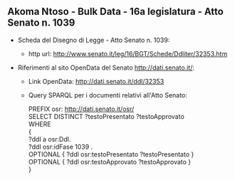 ## Akoma Ntoso - Bulk Data - 16a legislatura - Atto Senato n. 1039 ##

* Scheda del Disegno di Legge - Atto Senato n. 1039:
	* http url: http://www.senato.it/leg/16/BGT/Schede/Ddliter/32353.htm

* Riferimenti al sito OpenData del Senato http://dati.senato.it/:
	* Link OpenData: http://dati.senato.it/ddl/32353
	* Query SPARQL per i documenti relativi all'Atto Senato:

        PREFIX osr: <http://dati.senato.it/osr/>  
		SELECT DISTINCT ?testoPresentato ?testoApprovato  
		WHERE  
		{  
		    ?ddl a osr:Ddl.  
		    ?ddl osr:idFase 1039 .  
		    OPTIONAL { ?ddl osr:testoPresentato ?testoPresentato }  
		    OPTIONAL { ?ddl osr:testoApprovato ?testoApprovato }  
		}
		